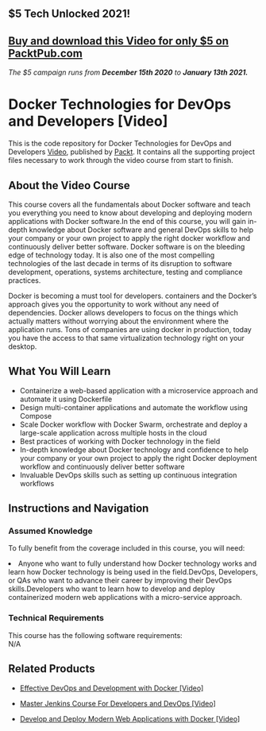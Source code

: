 ## $5 Tech Unlocked 2021!
[Buy and download this Video for only $5 on PacktPub.com](https://www.packtpub.com/product/docker-technologies-for-devops-and-developers-video/9781788621069)
-----
*The $5 campaign         runs from __December 15th 2020__ to __January 13th 2021.__*




# Docker Technologies for DevOps and Developers [Video]
This is the code repository for Docker Technologies for DevOps and Developers [Video](https://www.packtpub.com/web-development/docker-technologies-devops-and-developers-video), published by [Packt](https://www.packtpub.com/?utm_source=github). It contains all the supporting project files necessary to work through the video course from start to finish.
## About the Video Course
This course covers all the fundamentals about Docker software and teach you everything you need to know about developing and deploying modern applications with Docker software.In the end of this course, you will gain in-depth knowledge about Docker software and general DevOps skills to help your company or your own project to apply the right docker workflow and continuously deliver better software. Docker software is on the bleeding edge of technology today. It is also one of the most compelling technologies of the last decade in terms of its disruption to software development, operations, systems architecture, testing and compliance practices.

Docker is becoming a must tool for developers. containers and the Docker’s approach gives you the opportunity to work without any need of dependencies. Docker allows developers to focus on the things which actually matters without worrying about the environment where the application runs. Tons of companies are using docker in production, today you have the access to that same virtualization technology right on your desktop.

<H2>What You Will Learn</H2>
<DIV class=book-info-will-learn-text>
<UL>
<LI> Containerize a web-based application with a microservice approach and automate it using Dockerfile</li>
<LI>Design multi-container applications and automate the workflow using Compose</li>
<LI>Scale Docker workflow with Docker Swarm, orchestrate and deploy a large-scale application across multiple hosts in the cloud</li>
<LI>Best practices of working with Docker technology in the field</li>
<LI>In-depth knowledge about Docker technology and confidence to help your company or your own project to apply the right Docker deployment workflow and continuously deliver better software</li>
<LI>Invaluable DevOps skills such as setting up continuous integration workflows </li>
</UL></DIV>

## Instructions and Navigation
### Assumed Knowledge
To fully benefit from the coverage included in this course, you will need:<br/>
<DIV class=book-info-will-learn-text>
<LI> Anyone who want to fully understand how Docker technology works and learn how Docker technology is being used in the field.DevOps, Developers, or QAs who want to advance their career by improving their DevOps skills.Developers who want to learn how to develop and deploy containerized modern web applications with a micro-service approach.	</li>
<DIV>

### Technical Requirements
This course has the following software requirements:<br/>
N/A

## Related Products
* [Effective DevOps and Development with Docker [Video]
](https://www.packtpub.com/application-development/effective-devops-and-development-docker-video)

* [Master Jenkins Course For Developers and DevOps [Video]
]( https://www.packtpub.com/networking-and-servers/master-jenkins-course-developers-and-devops-video)

* [Develop and Deploy Modern Web Applications with Docker [Video]
]( https://www.packtpub.com/application-development/develop-and-deploy-modern-web-applications-docker-video)
